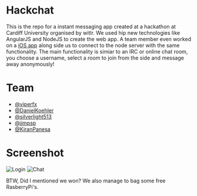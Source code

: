 # Hackchat
This is the repo for a instant messaging app created at a hackathon at Cardiff University organised by witlr. We used hip new technologies like AngularJS and NodeJS to create the web app. A team member even worked on a [iOS app](https://github.com/KiranPanesar/HackChat) along side us to connect to the node server with the same functionality. The main functionality is simiar to an IRC or online chat room, you choose a username, select a room to join from the side and message away anonymously!

# Team
- [@viperfx](https://github.com/viperfx)
- [@DanielKoehler](https://github.com/DanielKoehler)
- [@silverlight513](https://github.com/silverlight513)
- [@jjmpsp](https://github.com/jjmpsp)
- [@KiranPanesa](https://github.com/KiranPanesa)

# Screenshot
![Login](http://cl.ly/image/2b0G1C3Y2U3p/Screen%20Shot%202013-11-16%20at%2020.07.57.png)
![Chat](http://cl.ly/image/2v392e0f0w0h/Screen%20Shot%202013-11-16%20at%2020.11.01.png)

BTW, Did I mentioned we won? We also manage to bag some free RasberryPi's.
